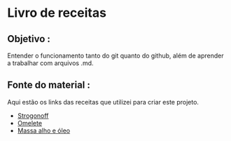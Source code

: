 # Livro de receitas
## Objetivo :
Entender o funcionamento tanto do git quanto do github, além de aprender a trabalhar com arquivos .md.
## Fonte do material :
Aqui estão os links das receitas que utilizei para criar este projeto.
* [Strogonoff](https://www.tudogostoso.com.br/receita/53915-estrogonofe-de-carne-simples.html)
* [Omelete](https://www.tudogostoso.com.br/receita/2114-omelete-rapido.html)
* [Massa alho e óleo](https://www.tudogostoso.com.br/receita/60162-massa-ao-alho-e-oleo-como-nenhuma-outra.html)